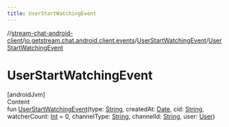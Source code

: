 ```yaml
---
title: UserStartWatchingEvent
---
```

//[stream-chat-android-client](../../../index.md)/[io.getstream.chat.android.client.events](../index.md)/[UserStartWatchingEvent](index.md)/[UserStartWatchingEvent](UserStartWatchingEvent.md)



# UserStartWatchingEvent  
[androidJvm]  
Content  
fun [UserStartWatchingEvent](UserStartWatchingEvent.md)(type: [String](https://kotlinlang.org/api/latest/jvm/stdlib/kotlin/-string/index.html), createdAt: [Date](https://developer.android.com/reference/kotlin/java/util/Date.html), cid: [String](https://kotlinlang.org/api/latest/jvm/stdlib/kotlin/-string/index.html), watcherCount: [Int](https://kotlinlang.org/api/latest/jvm/stdlib/kotlin/-int/index.html) = 0, channelType: [String](https://kotlinlang.org/api/latest/jvm/stdlib/kotlin/-string/index.html), channelId: [String](https://kotlinlang.org/api/latest/jvm/stdlib/kotlin/-string/index.html), user: [User](../../io.getstream.chat.android.client.models/User/index.md))  




